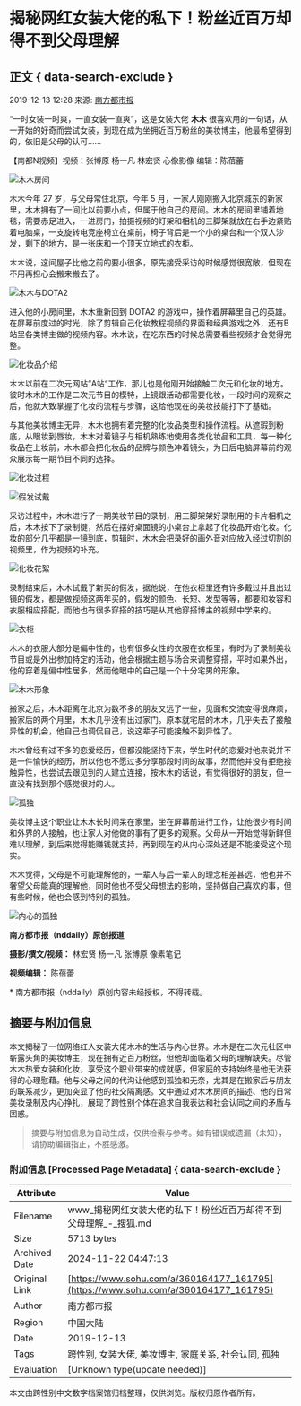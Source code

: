 # 揭秘网红女装大佬的私下！粉丝近百万却得不到父母理解

## 正文 { data-search-exclude }


2019-12-13 12:28 来源: [南方都市报](https://www.sohu.com/?spm=smpc.content-abroad.content.1.1732250764955vp6WzQ5)

“一时女装一时爽，一直女装一直爽”，这是女装大佬 **木木** 很喜欢用的一句话，从一开始的好奇而尝试女装，到现在成为坐拥近百万粉丝的美妆博主，他最希望得到的，依旧是父母的认可……

【南都N视频】视频：张博原 杨一凡 林宏贤 心像影像 编辑：陈蓓蕾

![木木房间](https://5b0988e595225.cdn.sohucs.com/images/20191213/647bfa6e33c74e37bf033e7850b0306b.jpeg)

木木今年 27 岁，与父母常住北京，今年 5 月，一家人刚刚搬入北京城东的新家里，木木拥有了一间比以前要小点，但属于他自己的房间。木木的房间里铺着地毯，需要赤足进入，一进房门，拍摄视频的灯架和相机的三脚架就放在右手边紧贴着电脑桌，一支旋转电竞座椅立在桌前，椅子背后是一个小的桌台和一个双人沙发，剩下的地方，是一张床和一个顶天立地式的衣柜。

木木说，这间屋子比他之前的要小很多，原先接受采访的时候感觉很宽敞，但现在不用再担心会搬来搬去了。

![木木与DOTA2](https://5b0988e595225.cdn.sohucs.com/images/20191213/a82bff4cb3784407bc984bb8ba3d0cbb.jpeg)

进入他的小房间里，木木重新回到 DOTA2 的游戏中，操作着屏幕里自己的英雄。在屏幕前度过的时光，除了剪辑自己化妆教程视频的界面和经典游戏之外，还有B站里各类博主做的视频内容。木木说，在吃东西的时候总需要看些视频才会觉得完整。

![化妆品介绍](https://5b0988e595225.cdn.sohucs.com/images/20191213/6c86590e776b42d793d0a56c45cc967e.jpeg)

木木以前在二次元网站“A站“工作，那儿也是他刚开始接触二次元和化妆的地方。彼时木木的工作是二次元节目的模特，上镜跟活动都需要化妆，一段时间的观察之后，他就大致掌握了化妆的流程与步骤，这给他现在的美妆技能打下了基础。

与其他美妆博主无异，木木也拥有着完整的化妆品类型和操作流程。从遮瑕到粉底，从眼妆到唇妆，木木对着镜子与相机熟练地使用各类化妆品和工具，每一种化妆品在上妆前，木木都会把化妆品的品牌与颜色冲着镜头，为日后电脑屏幕前的观众展示每一期节目不同的选择。

![化妆过程](https://5b0988e595225.cdn.sohucs.com/images/20191213/6919c95718924095baf0ddf3d1dc0b42.jpeg)

![假发试戴](https://5b0988e595225.cdn.sohucs.com/images/20191213/d0a22b1d994d434da1d4d7707d8d1baf.jpeg)

采访过程中，木木进行了一期美妆节目的录制，用三脚架架好录制用的卡片相机之后，木木按下了录制键，然后在摆好桌面镜的小桌台上拿起了化妆品开始化妆。化妆的部分几乎都是一镜到底，剪辑时，木木会把录好的画外音对应放入经过切割的视频里，作为视频的补充。

![化妆花絮](https://5b0988e595225.cdn.sohucs.com/images/20191213/0cc7de57ebfc4702aacb9c3fc0bace1d.jpeg)

录制结束后，木木试戴了新买的假发，据他说，在他衣柜里还有许多戴过并且出过镜的假发，都是做视频这两年买的，假发的颜色、长短、发型等等，都要和妆容和衣服相应搭配，而他也有很多穿搭的技巧是从其他穿搭博主的视频中学来的。

![衣柜](https://5b0988e595225.cdn.sohucs.com/images/20191213/45f6dbc011a344e29c3c3c57949a9ae5.jpeg)

木木的衣服大部分是偏中性的，也有很多女性的衣服在衣柜里，有时为了录制美妆节目或是外出参加特定的活动，他会根据主题与场合来调整穿搭，平时如果外出，他的穿着是偏中性居多，然而他眼中的自己是一个十分宅男的形象。

![木木形象](https://5b0988e595225.cdn.sohucs.com/images/20191213/41c9d53729684d8fb9d2cce446536474.jpeg)

搬家之后，木木距离在北京为数不多的朋友又远了一些，见面和交流变得很麻烦，搬家后的两个月里，木木几乎没有出过家门。原本就宅居的木木，几乎失去了接触异性的机会，他自己也调侃自己，说这辈子可能接触不到异性了。

木木曾经有过不多的恋爱经历，但都没能坚持下来，学生时代的恋爱对他来说并不是一件愉快的经历，所以他也不愿过多分享那段时间的故事，然而他并没有拒绝接触异性，也尝试去跟见到的人建立连接，按木木的话说，有觉得很好的朋友，但一直没有找到那个感觉很对的人。

![孤独](https://5b0988e595225.cdn.sohucs.com/images/20191213/6becc7d1012347e2b53b1c97bf0d5f20.jpeg)

美妆博主这个职业让木木长时间呆在家里，坐在屏幕前进行工作，让他很少有时间和外界的人接触，也让家人对他做的事有了更多的观察。父母从一开始觉得新鲜但难以理解，到后来觉得能赚钱就支持，再到现在的从内心深处还是不能接受这个现实。

木木觉得，父母是不可能理解他的，一辈人与后一辈人的理念相差甚远，他也并不奢望父母能真的理解他，同时他也不受父母想法的影响，坚持做自己喜欢的事，但有些时候，他也会感到特别的孤独。

![内心的孤独](https://5b0988e595225.cdn.sohucs.com/images/20191213/fd463ce8a1e548878808637bf88fc052.jpeg)

**南方都市报（nddaily）原创报道**

**摄影/撰文/视频：** 林宏贤 杨一凡 张博原 像素笔记

**视频编辑：** 陈蓓蕾

\* 南方都市报（nddaily）原创内容未经授权，不得转载。

## 摘要与附加信息

<!-- tcd_abstract -->
本文揭秘了一位网络红人女装大佬木木的生活与内心世界。木木是在二次元社区中崭露头角的美妆博主，现在拥有近百万粉丝，但他却面临着父母的理解缺失。尽管木木热爱女装和化妆，享受这个职业带来的成就感，但家庭的支持始终是他无法获得的心理慰藉。他与父母之间的代沟让他感到孤独和无奈，尤其是在搬家后与朋友的联系减少，更加突显了他的社交隔离感。文中通过对木木房间的描述、他的日常美妆录制及内心挣扎，展现了跨性别个体在追求自我表达和社会认同之间的矛盾与困惑。
<!-- tcd_abstract_end -->

> 摘要与附加信息为自动生成，仅供检索与参考。如有错误或遗漏（未知），请协助编辑指正，不胜感激。

### 附加信息 [Processed Page Metadata] { data-search-exclude }

| Attribute       | Value                                  |
|-----------------|----------------------------------------|
| Filename        | www_揭秘网红女装大佬的私下！粉丝近百万却得不到父母理解_-_搜狐.md                             |
| Size            | 5713 bytes                           |
| Archived Date   | 2024-11-22 04:47:13                             |
| Original Link   | [https://www.sohu.com/a/360164177_161795](https://www.sohu.com/a/360164177_161795)                       |
| Author          | 南方都市报                               |
| Region          | 中国大陆                               |
| Date            | 2019-12-13                                 |
| Tags            | 跨性别, 女装大佬, 美妆博主, 家庭关系, 社会认同, 孤独                                 |
| Evaluation            | [Unknown type(update needed)]                                 |
<!-- tcd_table_end -->

本文由跨性别中文数字档案馆归档整理，仅供浏览。版权归原作者所有。
